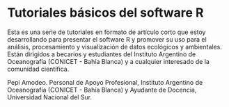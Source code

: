 # Tutoriales básicos del software R

Esta es una serie de tutoriales en formato de artículo corto que estoy desarrollando para presentar el software R y promover su uso para el análisis, procesamiento y visualización de datos ecológicos y ambientales. Están dirigidos a becarios y estudiantes del Instituto Argentino de Oceanografía (CONICET - Bahía Blanca) y a cualquier interesado de la comunidad científica.

Pepi Amodeo. Personal de Apoyo Profesional, Instituto Argentino de Oceanografía (CONICET - Bahía Blanca) y Ayudante de Docencia, Universidad Nacional del Sur. 
